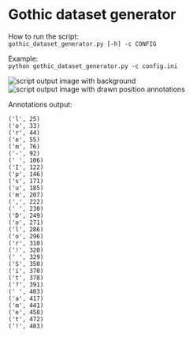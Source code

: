 # Gothic dataset generator

How to run the script:  
``gothic_dataset_generator.py [-h] -c CONFIG``  

Example:  
``python gothic_dataset_generator.py -c config.ini``
  
![script output image with background](https://github.com/xkissm00/gothic_dataset_generator/blob/master/image.png)
![script output image with drawn position annotations](https://github.com/xkissm00/gothic_dataset_generator/blob/master/image_annotated.png)

Annotations output:

``('l', 25)``  
``('o', 33)``  
``('r', 44)``  
``('e', 55)``  
``('m', 76)``  
``('-', 92)``  
``(' ', 106)``  
``('I', 122)``  
``('p', 146)``  
``('s', 171)``  
``('u', 185)``  
``('m', 207)``  
``(',', 222)``  
``(' ', 230)``  
``('D', 249)``  
``('o', 271)``  
``('l', 286)``  
``('o', 296)``  
``('r', 310)``  
``('!', 320)``  
``(' ', 329)``  
``('S', 350)``  
``('i', 370)``  
``('t', 378)``  
``('?', 391)``  
``(' ', 403)``  
``('a', 417)``  
``('m', 441)``  
``('e', 458)``  
``('t', 472)``  
``('!', 483)``  

